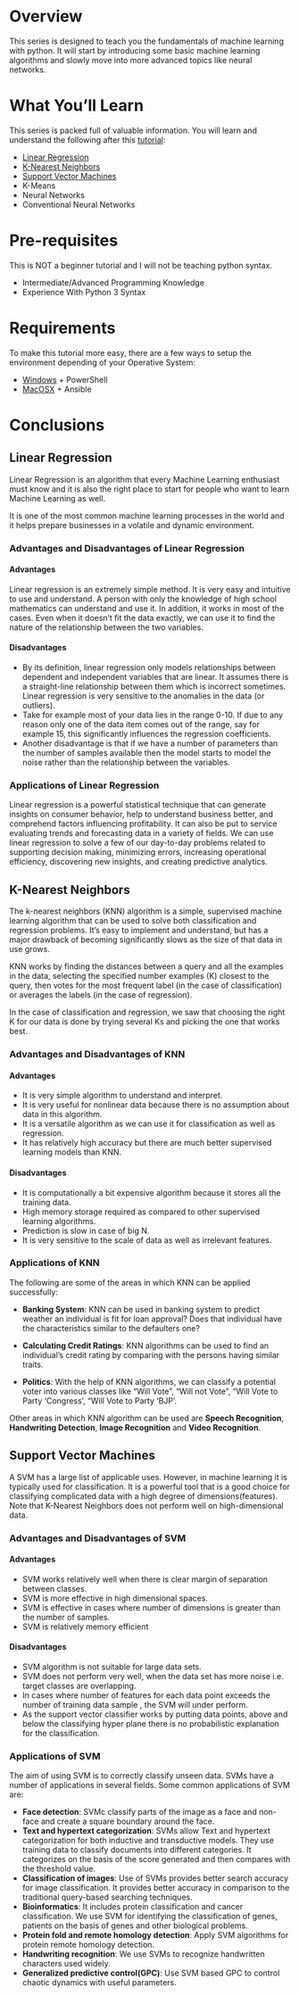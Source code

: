 # Overview
This series is designed to teach you the fundamentals of 
machine learning with python. It will start by introducing some basic machine learning algorithms 
and slowly move into more advanced topics like neural networks.

# What You’ll Learn
This series is packed full of valuable information. 
You will learn and understand the following after this [tutorial](https://techwithtim.net/tutorials/machine-learning-python/):

* [Linear Regression](#linear-regression)
* [K-Nearest Neighbors](#k-nearest-neighbors)
* [Support Vector Machines](#support-vector-machines)
* K-Means
* Neural Networks
* Conventional Neural Networks

# Pre-requisites
This is NOT a beginner tutorial and I will not be teaching python syntax.

* Intermediate/Advanced Programming Knowledge
* Experience With Python 3 Syntax

# Requirements

To make this tutorial more easy, there are a few ways to setup the environment depending of your Operative System:
* [Windows](https://gist.github.com/marcelotm23/461540ed5b7a19277dc24432e2ef3d3c/) + PowerShell
* [MacOSX](https://gist.github.com/AlanPadi95/73f1baa187047d9ba7fc22ef0f2f7537) + Ansible

# Conclusions

## Linear Regression
Linear Regression is an algorithm that every Machine Learning enthusiast 
must know and it is also the right place to start for people
who want to learn Machine Learning as well.
  
It is one of the most common machine learning processes in the world and it helps prepare businesses in a volatile and dynamic environment.
 
### Advantages and Disadvantages of Linear Regression

#### Advantages
Linear regression is an extremely simple method. It is very easy and intuitive to use and understand.
A person with only the knowledge of high school mathematics can understand and use it. 
In addition, it works in most of the cases. Even when it doesn’t fit the data exactly, 
we can use it to find the nature of the relationship between the two variables.

#### Disadvantages
* By its definition, linear regression only models relationships between dependent and independent variables that are linear.
 It assumes there is a straight-line relationship between them which is incorrect sometimes. 
 Linear regression is very sensitive to the anomalies in the data (or outliers).
* Take for example most of your data lies in the range 0-10.
 If due to any reason only one of the data item comes out of the range, say for example 15,
  this significantly influences the regression coefficients.
* Another disadvantage is that if we have a number of parameters than the number of samples available 
then the model starts to model the noise rather than the relationship between the variables.

### Applications of Linear Regression
Linear regression is a powerful statistical technique that can generate insights on consumer behavior, 
help to understand business better, and comprehend factors influencing profitability. 
It can also be put to service evaluating trends and forecasting data in a variety of fields. 
We can use linear regression to solve a few of our day-to-day problems related to supporting decision making, 
minimizing errors, increasing operational efficiency, discovering new insights, and creating predictive analytics.


 ## K-Nearest Neighbors
The k-nearest neighbors (KNN) algorithm is a simple, supervised machine learning algorithm 
that can be used to solve both classification and regression problems. It’s easy to implement
and understand, but has a major drawback of becoming significantly slows as the size of that
data in use grows.

KNN works by finding the distances between a query and all the examples in the data, selecting 
the specified number examples (K) closest to the query, then votes for the most frequent label 
(in the case of classification) or averages the labels (in the case of regression).

In the case of classification and regression, we saw that choosing the right K for our data is
done by trying several Ks and picking the one that works best.

### Advantages and Disadvantages of KNN

#### Advantages
* It is very simple algorithm to understand and interpret.
* It is very useful for nonlinear data because there is no assumption about data in this algorithm.
* It is a versatile algorithm as we can use it for classification as well as regression.
* It has relatively high accuracy but there are much better supervised learning models than KNN.

#### Disadvantages
* It is computationally a bit expensive algorithm because it stores all the training data.
* High memory storage required as compared to other supervised learning algorithms.
* Prediction is slow in case of big N.
* It is very sensitive to the scale of data as well as irrelevant features.

### Applications of KNN
The following are some of the areas in which KNN can be applied successfully:

* **Banking System**: KNN can be used in banking system to predict weather an individual is fit for loan approval? 
Does that individual have the characteristics similar to the defaulters one?

* **Calculating Credit Ratings**: KNN algorithms can be used to find an individual’s credit rating 
by comparing with the persons having similar traits.

* **Politics**: With the help of KNN algorithms, we can classify a potential voter into various 
classes like “Will Vote”, “Will not Vote”, “Will Vote to Party ‘Congress’, “Will Vote to Party ‘BJP’.

Other areas in which KNN algorithm can be used are **Speech Recognition**, **Handwriting Detection**, **Image Recognition** and **Video Recognition**.


## Support Vector Machines
A SVM has a large list of applicable uses.
However, in machine learning it is typically used for classification.
It is a powerful tool that is a good choice for classifying complicated data
 with a high degree of dimensions(features). 
Note that K-Nearest Neighbors does not perform well on high-dimensional data.

### Advantages and Disadvantages of SVM

#### Advantages
* SVM works relatively well when there is clear margin of separation between classes.
* SVM is more effective in high dimensional spaces.
* SVM is effective in cases where number of dimensions is greater than the number of samples.
* SVM is relatively memory efficient

#### Disadvantages
* SVM algorithm is not suitable for large data sets.
* SVM does not perform very well, when the data set has more noise i.e. target classes are overlapping.
* In cases where number of features for each data point exceeds the number of training data sample , the SVM will under perform.
* As the support vector classifier works by putting data points, above and below the classifying hyper plane there is no probabilistic explanation for the classification.

### Applications of SVM
The aim of using SVM is to correctly classify unseen data. SVMs have a number of applications in several fields.
Some common applications of SVM are:

* **Face detection**: SVMc classify parts of the image as a face and non-face and create a square boundary around the face.
* **Text and hypertext categorization**: SVMs allow Text and hypertext categorization for both inductive and transductive models. They use training data to classify documents into different categories. It categorizes on the basis of the score generated and then compares with the threshold value.
* **Classification of images**: Use of SVMs provides better search accuracy for image classification. It provides better accuracy in comparison to the traditional query-based searching techniques.
* **Bioinformatics**: It includes protein classification and cancer classification. We use SVM for identifying the classification of genes, patients on the basis of genes and other biological problems.
* **Protein fold and remote homology detection**: Apply SVM algorithms for protein remote homology detection.
* **Handwriting recognition**: We use SVMs to recognize handwritten characters used widely.
* **Generalized predictive control(GPC)**: Use SVM based GPC to control chaotic dynamics with useful parameters.
